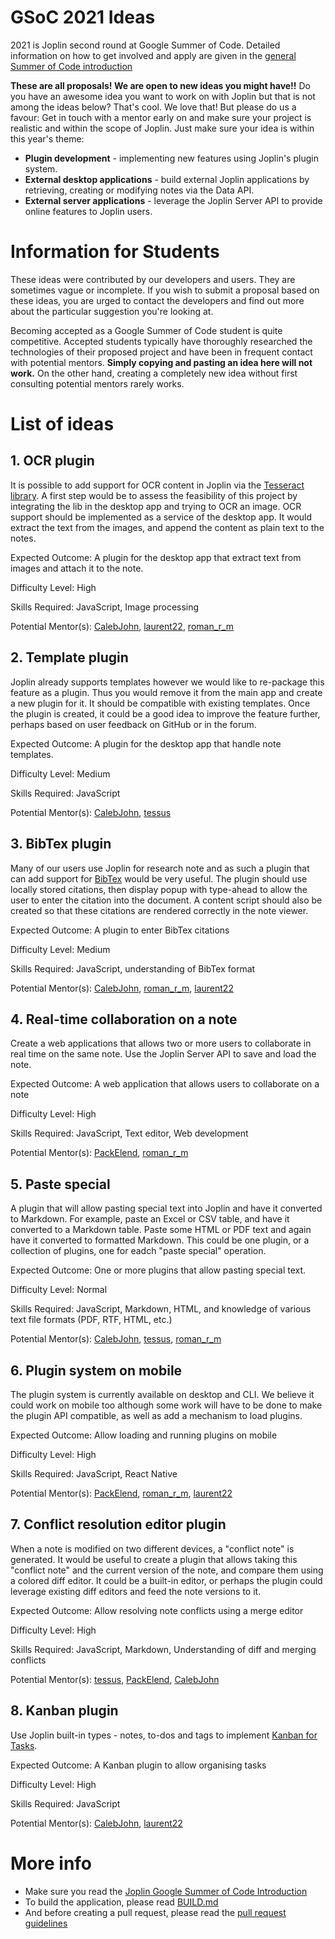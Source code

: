 # GSoC 2021 Ideas

2021 is Joplin second round at Google Summer of Code. Detailed information on how to get involved and apply are given in the [general Summer of Code introduction](https://joplinapp.org/gsoc2021/index/)

**These are all proposals! We are open to new ideas you might have!!** Do you have an awesome idea you want to work on with Joplin but that is not among the ideas below? That's cool. We love that! But please do us a favour: Get in touch with a mentor early on and make sure your project is realistic and within the scope of Joplin. Just make sure your idea is within this year's theme:

- **Plugin development** - implementing new features using Joplin's plugin system.
- **External desktop applications** - build external Joplin applications by retrieving, creating or modifying notes via the Data API.
- **External server applications** - leverage the Joplin Server API to provide online features to Joplin users.

# Information for Students

These ideas were contributed by our developers and users. They are sometimes vague or incomplete. If you wish to submit a proposal based on these ideas, you are urged to contact the developers and find out more about the particular suggestion you're looking at.

Becoming accepted as a Google Summer of Code student is quite competitive. Accepted students typically have thoroughly researched the technologies of their proposed project and have been in frequent contact with potential mentors. **Simply copying and pasting an idea here will not work.** On the other hand, creating a completely new idea without first consulting potential mentors rarely works.

# List of ideas

## 1. OCR plugin

It is possible to add support for OCR content in Joplin via the [Tesseract library](http://tesseract.projectnaptha.com/). A first step would be to assess the feasibility of this project by integrating the lib in the desktop app and trying to OCR an image. OCR support should be implemented as a service of the desktop app. It would extract the text from the images, and append the content as plain text to the notes.

Expected Outcome: A plugin for the desktop app that extract text from images and attach it to the note.

Difficulty Level: High

Skills Required: JavaScript, Image processing

Potential Mentor(s): [CalebJohn](https://github.com/CalebJohn/), [laurent22](https://github.com/laurent22/), [roman_r_m](https://discourse.joplinapp.org/u/roman_r_m)

## 2. Template plugin

Joplin already supports templates however we would like to re-package this feature as a plugin. Thus you would remove it from the main app and create a new plugin for it. It should be compatible with existing templates. Once the plugin is created, it could be a good idea to improve the feature further, perhaps based on user feedback on GitHub or in the forum.

Expected Outcome: A plugin for the desktop app that handle note templates.

Difficulty Level: Medium

Skills Required: JavaScript

Potential Mentor(s): [CalebJohn](https://github.com/CalebJohn/), [tessus](https://github.com/tessus/)

## 3. BibTex plugin

Many of our users use Joplin for research note and as such a plugin that can add support for [BibTex](http://www.bibtex.org) would be very useful. The plugin should use locally stored citations, then display popup with type-ahead to allow the user to enter the citation into the document. A content script should also be created so that these citations are rendered correctly in the note viewer.

Expected Outcome: A plugin to enter BibTex citations

Difficulty Level: Medium

Skills Required: JavaScript, understanding of BibTex format

Potential Mentor(s): [CalebJohn](https://github.com/CalebJohn/), [roman_r_m](https://discourse.joplinapp.org/u/roman_r_m), [laurent22](https://github.com/laurent22/)

## 4. Real-time collaboration on a note

Create a web applications that allows two or more users to collaborate in real time on the same note. Use the Joplin Server API to save and load the note.

Expected Outcome: A web application that allows users to collaborate on a note

Difficulty Level: High

Skills Required: JavaScript, Text editor, Web development

Potential Mentor(s): [PackElend](https://discourse.joplinapp.org/u/PackElend), [roman_r_m](https://discourse.joplinapp.org/u/roman_r_m)

## 5. Paste special

A plugin that will allow pasting special text into Joplin and have it converted to Markdown. For example, paste an Excel or CSV table, and have it converted to a Markdown table. Paste some HTML or PDF text and again have it converted to formatted Markdown. This could be one plugin, or a collection of plugins, one for eadch "paste special" operation.

Expected Outcome: One or more plugins that allow pasting special text.

Difficulty Level: Normal

Skills Required: JavaScript, Markdown, HTML, and knowledge of various text file formats (PDF, RTF, HTML, etc.)

Potential Mentor(s): [CalebJohn](https://github.com/CalebJohn/), [tessus](https://github.com/tessus/), [roman_r_m](https://discourse.joplinapp.org/u/roman_r_m)

## 6. Plugin system on mobile

The plugin system is currently available on desktop and CLI. We believe it could work on mobile too although some work will have to be done to make the plugin API compatible, as well as add a mechanism to load plugins.

Expected Outcome: Allow loading and running plugins on mobile

Difficulty Level: High

Skills Required: JavaScript, React Native

Potential Mentor(s): [PackElend](https://discourse.joplinapp.org/u/PackElend), [roman_r_m](https://discourse.joplinapp.org/u/roman_r_m), [laurent22](https://github.com/laurent22/)

## 7. Conflict resolution editor plugin

When a note is modified on two different devices, a "conflict note" is generated. It would be useful to create a plugin that allows taking this "conflict note" and the current version of the note, and compare them using a colored diff editor. It could be a built-in editor, or perhaps the plugin could leverage existing diff editors and feed the note versions to it.

Expected Outcome: Allow resolving note conflicts using a merge editor

Difficulty Level: High

Skills Required: JavaScript, Markdown, Understanding of diff and merging conflicts

Potential Mentor(s): [tessus](https://github.com/tessus/), [PackElend](https://discourse.joplinapp.org/u/PackElend), [CalebJohn](https://github.com/CalebJohn/)

## 8. Kanban plugin

Use Joplin built-in types - notes, to-dos and tags to implement [Kanban for Tasks](https://discourse.joplinapp.org/t/kanban-for-tasks/7342).

Expected Outcome: A Kanban plugin to allow organising tasks

Difficulty Level: High

Skills Required: JavaScript

Potential Mentor(s): [CalebJohn](https://github.com/CalebJohn/), [laurent22](https://github.com/laurent22/)

# More info

- Make sure you read the [Joplin Google Summer of Code Introduction](https://joplinapp.org/gsoc2021/index/)
- To build the application, please read [BUILD.md](https://github.com/laurent22/joplin/blob/dev/BUILD.md)
- And before creating a pull request, please read the [pull request guidelines](https://joplinapp.org/gsoc2021/pull_request_guidelines/)
